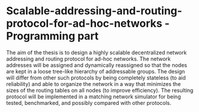 # Scalable-addressing-and-routing-protocol-for-ad-hoc-networks - Programming part
The aim of the thesis is to design a highly scalable decentralized network addressing and routing protocol for ad-hoc networks. The network addresses will be assigned and dynamically reassigned so that the nodes are kept in a loose tree-like hierarchy of addressable groups. The design will differ from other such protocols by being completely stateless (to aid reliability) and able to organize the network in a way that minimizes the sizes of the routing tables on all nodes (to improve efficiency). The resulting protocol will be implemented in a matching network simulator for being tested, benchmarked, and possibly compared with other protocols.
